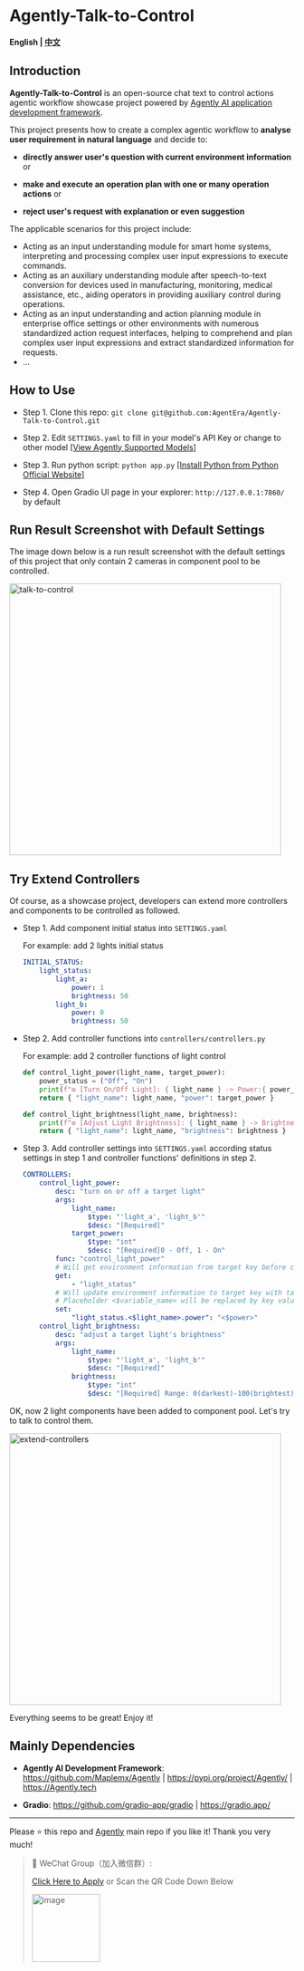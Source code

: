 # Agently-Talk-to-Control

**English | [中文](./README_CN.md)**

## Introduction

**Agently-Talk-to-Control** is an open-source chat text to control actions agentic workflow showcase project powered by [Agently AI application development framework](https://github.com/Maplemx/Agently).

This project presents how to create a complex agentic workflow to **analyse user requirement in natural language** and decide to:

- **directly answer user's question with current environment information** or


- **make and execute an operation plan with one or many operation actions** or

- **reject user's request with explanation or even suggestion**

The applicable scenarios for this project include:

- Acting as an input understanding module for smart home systems, interpreting and processing complex user input expressions to execute commands.
- Acting as an auxiliary understanding module after speech-to-text conversion for devices used in manufacturing, monitoring, medical assistance, etc., aiding operators in providing auxiliary control during operations.
- Acting as an input understanding and action planning module in enterprise office settings or other environments with numerous standardized action request interfaces, helping to comprehend and plan complex user input expressions and extract standardized information for requests.
- ...

## How to Use

- Step 1. Clone this repo: `git clone git@github.com:AgentEra/Agently-Talk-to-Control.git`

- Step 2. Edit `SETTINGS.yaml` to fill in your model's API Key or change to other model [[View Agently Supported Models]](https://agently.tech/guides/model_settings/index.html)

- Step 3. Run python script: `python app.py` [[Install Python from Python Official Website]](https://www.python.org/)

- Step 4. Open Gradio UI page in your explorer: `http://127.0.0.1:7860/` by default

## Run Result Screenshot with Default Settings

The image down below is a run result screenshot with the default settings of this project that only contain 2 cameras in component pool to be controlled. 

<img width="480" alt="talk-to-control" src="https://github.com/user-attachments/assets/f6a09285-0620-4918-a577-d628c0bf4102" />

## Try Extend Controllers

Of course, as a showcase project, developers can extend more controllers and components to be controlled as followed.

- Step 1. Add component initial status into `SETTINGS.yaml`

    For example: add 2 lights initial status

    ```yaml
    INITIAL_STATUS:
        light_status:
            light_a:
                power: 1
                brightness: 50
            light_b:
                power: 0
                brightness: 50
    ```

- Step 2. Add controller functions into `controllers/controllers.py`

    For example: add 2 controller functions of light control

    ```python
    def control_light_power(light_name, target_power):
        power_status = ("Off", "On")
        print(f"⚙️ [Turn On/Off Light]: { light_name } -> Power:{ power_status[target_power] }")
        return { "light_name": light_name, "power": target_power }

    def control_light_brightness(light_name, brightness):
        print(f"⚙️ [Adjust Light Brightness]: { light_name } -> Brightness:{ brightness }")
        return { "light_name": light_name, "brightness": brightness }
    ```

- Step 3. Add controller settings into `SETTINGS.yaml` according status settings in step 1 and controller functions' definitions in step 2.

    ```yaml
    CONTROLLERS:
        control_light_power:
            desc: "turn on or off a target light"
            args:
                light_name:
                    $type: "'light_a', 'light_b'"
                    $desc: "[Required]"
                target_power:
                    $type: "int"
                    $desc: "[Required]0 - Off, 1 - On"
            func: "control_light_power"
            # Will get environment information from target key before calling operation
            get:
                - "light_status"
            # Will update environment information to target key with target value
            # Placeholder <$variable_name> will be replaced by key values in controller function's return dict
            set:
                "light_status.<$light_name>.power": "<$power>"
        control_light_brightness:
            desc: "adjust a target light's brightness"
            args:
                light_name:
                    $type: "'light_a', 'light_b'"
                    $desc: "[Required]"
                brightness:
                    $type: "int"
                    $desc: "[Required] Range: 0(darkest)-100(brightest)"
    ```

OK, now 2 light components have been added to component pool. Let's try to talk to control them.

<img width="480" alt="extend-controllers" src="https://github.com/user-attachments/assets/45c0532d-edea-4ec1-9bad-6028c77f8d48">

Everything seems to be great! Enjoy it!

## Mainly Dependencies

- **Agently AI Development Framework**: https://github.com/Maplemx/Agently | https://pypi.org/project/Agently/ | https://Agently.tech

- **Gradio**: https://github.com/gradio-app/gradio | https://gradio.app/

---

Please ⭐️ this repo and [Agently](https://github.com/Maplemx/Agently) main repo if you like it! Thank you very much!

> 💬 WeChat Group（加入微信群）:
>
>  [Click Here to Apply](https://doc.weixin.qq.com/forms/AIoA8gcHAFMAScAhgZQABIlW6tV3l7QQf) or Scan the QR Code Down Below
>
> <img width="120" alt="image" src="https://github.com/Maplemx/Agently/assets/4413155/7f4bc9bf-a125-4a1e-a0a4-0170b718c1a6">
